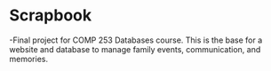 # Scrapbook
-Final project for COMP 253 Databases course. This is the base for a website and database to manage family events, communication, and memories.
